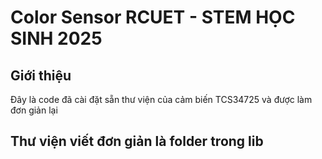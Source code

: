 # Color Sensor RCUET - STEM HỌC SINH 2025
## Giới thiệu
Đây là code đã cài đặt sẵn thư viện của cảm biến TCS34725 và được làm đơn giản lại
## Thư viện viết đơn giản là folder trong lib

